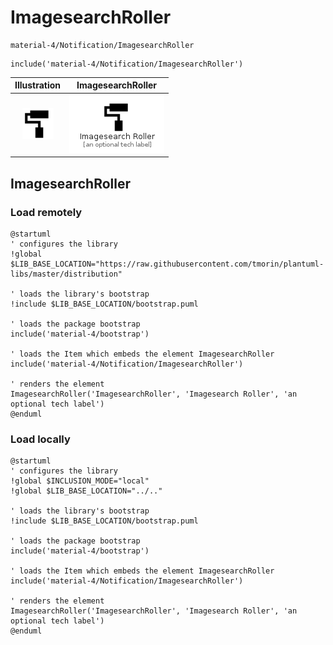 # ImagesearchRoller


```text
material-4/Notification/ImagesearchRoller
```

```text
include('material-4/Notification/ImagesearchRoller')
```



| Illustration | ImagesearchRoller |
| :---: | :---: |
| ![illustration for Illustration](../../material-4/Notification/ImagesearchRoller.png) | ![illustration for ImagesearchRoller](../../material-4/Notification/ImagesearchRoller.Local.png) |




## ImagesearchRoller

### Load remotely
```plantuml
@startuml
' configures the library
!global $LIB_BASE_LOCATION="https://raw.githubusercontent.com/tmorin/plantuml-libs/master/distribution"

' loads the library's bootstrap
!include $LIB_BASE_LOCATION/bootstrap.puml

' loads the package bootstrap
include('material-4/bootstrap')

' loads the Item which embeds the element ImagesearchRoller
include('material-4/Notification/ImagesearchRoller')

' renders the element
ImagesearchRoller('ImagesearchRoller', 'Imagesearch Roller', 'an optional tech label')
@enduml
```

### Load locally
```plantuml
@startuml
' configures the library
!global $INCLUSION_MODE="local"
!global $LIB_BASE_LOCATION="../.."

' loads the library's bootstrap
!include $LIB_BASE_LOCATION/bootstrap.puml

' loads the package bootstrap
include('material-4/bootstrap')

' loads the Item which embeds the element ImagesearchRoller
include('material-4/Notification/ImagesearchRoller')

' renders the element
ImagesearchRoller('ImagesearchRoller', 'Imagesearch Roller', 'an optional tech label')
@enduml
```

